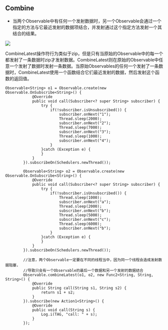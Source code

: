 ## Combine

- 当两个Observable中有任何一个发射数据时，另一个Observable会通过一个指定的方法与它最近发射的数据项结合，并发射通过这个指定方法发射一个其结合的结果。

![](http://reactivex.io/documentation/operators/images/combineLatest.png)

CombineLatest操作符行为类似于zip，但是只有当原始的Observable中的每一个都发射了一条数据时zip才发射数据。CombineLatest则在原始的Observable中任意一个发射了数据时发射一条数据。当原始Observables的任何一个发射了一条数据时，CombineLatest使用一个函数结合它们最近发射的数据，然后发射这个函数的返回值。

```
Observable<String> o1 = Observable.create(new Observable.OnSubscribe<String>() {
            @Override
            public void call(Subscriber<? super String> subscriber) {
                try {
                    if(!subscriber.isUnsubscribed()) {
                        subscriber.onNext("1");
                        Thread.sleep(2000);
                        subscriber.onNext("2");
                        Thread.sleep(7000);
                        subscriber.onNext("3");
                        Thread.sleep(1000);
                        subscriber.onNext("4");
                    }
                }catch (Exception e) {
                }
            }
        }).subscribeOn(Schedulers.newThread());

        Observable<String> o2 = Observable.create(new Observable.OnSubscribe<String>() {
            @Override
            public void call(Subscriber<? super String> subscriber) {
                try {
                    if(!subscriber.isUnsubscribed()) {
                        Thread.sleep(1000);
                        subscriber.onNext("a");
                        Thread.sleep(2000);
                        subscriber.onNext("b");
                        Thread.sleep(5000);
                        subscriber.onNext("c");
                        Thread.sleep(6000);
                        subscriber.onNext("b");
                    }
                }catch (Exception e) {
                }
            }
        }).subscribeOn(Schedulers.newThread());

        //注意，两个Observable一定要在不同的线程当中，因为同一个线程会造成发射数据阻塞，
        //导致只会有一个Observable的最后一个数据和另一个发射的数据结合
        Observable.combineLatest(o1, o2, new Func2<String, String, String>() {
            @Override
            public String call(String s1, String s2) {
                return s1 + s2;
            }
        }).subscribe(new Action1<String>() {
            @Override
            public void call(String s) {
                Log.i(TAG, "call: " + s);
            }
        });
```